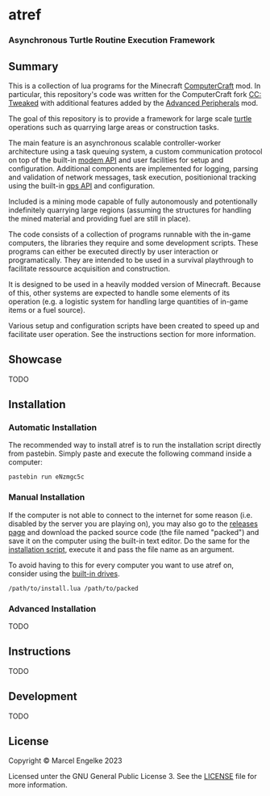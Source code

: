 # atref
### Asynchronous Turtle Routine Execution Framework

## Summary
This is a collection of lua programs for the Minecraft [ComputerCraft](https://www.computercraft.info/) mod.
In particular, this repository's code was written for the ComputerCraft fork [CC: Tweaked](https://computercraft.cc/)
with additional features added by the [Advanced Peripherals](https://docs.intelligence-modding.de/) mod.

The goal of this repository is to provide a framework for large scale [turtle](https://www.computercraft.info/wiki/Turtle) operations such as quarrying large areas or construction tasks.

The main feature is an asynchronous scalable controller-worker architecture using a task queuing system,
a custom communication protocol on top of the built-in [modem API](https://tweaked.cc/peripheral/modem.html)
and user facilities for setup and configuration.
Additional components are implemented for logging,
parsing and validation of network messages,
task execution,
positionional tracking using the built-in [gps API](https://tweaked.cc/module/gps.html)
and configuration.

<!-- TODO document this -->
Included is a mining mode capable of fully autonomously and potentionally indefinitely quarrying large regions
(assuming the structures for handling the mined material and providing fuel are still in place).

The code consists of a collection of programs runnable with the in-game computers,
the libraries they require and some development scripts.
These programs can either be executed directly by user interaction or programatically.
They are intended to be used in a survival playthrough to facilitate ressource acquisition and construction.

It is designed to be used in a heavily modded version of Minecraft. Because of this, other systems are expected to handle some elements of its operation (e.g. a logistic system for handling large quantities of in-game items or a fuel source).

<!-- TODO create user instructions -->
Various setup and configuration scripts have been created to speed up and facilitate user operation. See the instructions section for more information.

## Showcase
TODO

## Installation
### Automatic Installation
The recommended way to install atref is to run the installation script directly from pastebin. Simply paste and execute the following command inside a computer:
```
pastebin run eNzmgc5c
```

### Manual Installation
<!-- TODO implement this -->
If the computer is not able to connect to the internet for some reason (i.e. disabled by the server you are playing on), you may also go to the [releases page]("https://github.com/marcel-engelke/atref/releases/tag/master") and download the packed source code (the file named "packed") and save it on the computer using the built-in text editor. Do the same for the [installation script](install.lua), execute it and pass the file name as an argument.

To avoid having to this for every computer you want to use atref on, consider using the [built-in drives]("https://tweaked.cc/peripheral/drive.html").
```
/path/to/install.lua /path/to/packed
```

### Advanced Installation
TODO

## Instructions
TODO

## Development
TODO

## License
Copyright © Marcel Engelke 2023

Licensed unter the GNU General Public License 3. See the [LICENSE](./LICENSE) file for more information.